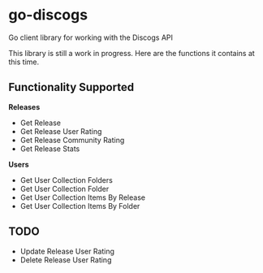 # go-discogs
Go client library for working with the Discogs API

This library is still a work in progress. Here are the functions it contains at this time. 

## Functionality Supported
**Releases**
- Get Release
- Get Release User Rating
- Get Release Community Rating
- Get Release Stats

**Users**
- Get User Collection Folders
- Get User Collection Folder
- Get User Collection Items By Release
- Get User Collection Items By Folder

## TODO
- Update Release User Rating
- Delete Release User Rating